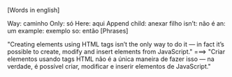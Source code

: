 [Words in english]

Way: caminho
Only: só
Here: aqui
Append child: anexar filho
isn’t: não é
an: um
example: exemplo
so: então
[Phrases]

"Creating elements using HTML tags isn’t the only way to do it — in fact it’s possible to create, modify and insert elements from JavaScript." ===> "Criar elementos usando tags HTML não é a única maneira de fazer isso — na verdade, é possível criar, modificar e inserir elementos de JavaScript."